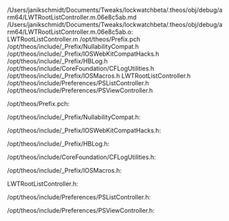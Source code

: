 /Users/janikschmidt/Documents/Tweaks/lockwatchbeta/.theos/obj/debug/arm64/LWTRootListController.m.06e8c5ab.md /Users/janikschmidt/Documents/Tweaks/lockwatchbeta/.theos/obj/debug/arm64/LWTRootListController.m.06e8c5ab.o: \
  LWTRootListController.m /opt/theos/Prefix.pch \
  /opt/theos/include/_Prefix/NullabilityCompat.h \
  /opt/theos/include/_Prefix/IOSWebKitCompatHacks.h \
  /opt/theos/include/_Prefix/HBLog.h \
  /opt/theos/include/CoreFoundation/CFLogUtilities.h \
  /opt/theos/include/_Prefix/IOSMacros.h LWTRootListController.h \
  /opt/theos/include/Preferences/PSListController.h \
  /opt/theos/include/Preferences/PSViewController.h

/opt/theos/Prefix.pch:

/opt/theos/include/_Prefix/NullabilityCompat.h:

/opt/theos/include/_Prefix/IOSWebKitCompatHacks.h:

/opt/theos/include/_Prefix/HBLog.h:

/opt/theos/include/CoreFoundation/CFLogUtilities.h:

/opt/theos/include/_Prefix/IOSMacros.h:

LWTRootListController.h:

/opt/theos/include/Preferences/PSListController.h:

/opt/theos/include/Preferences/PSViewController.h:
